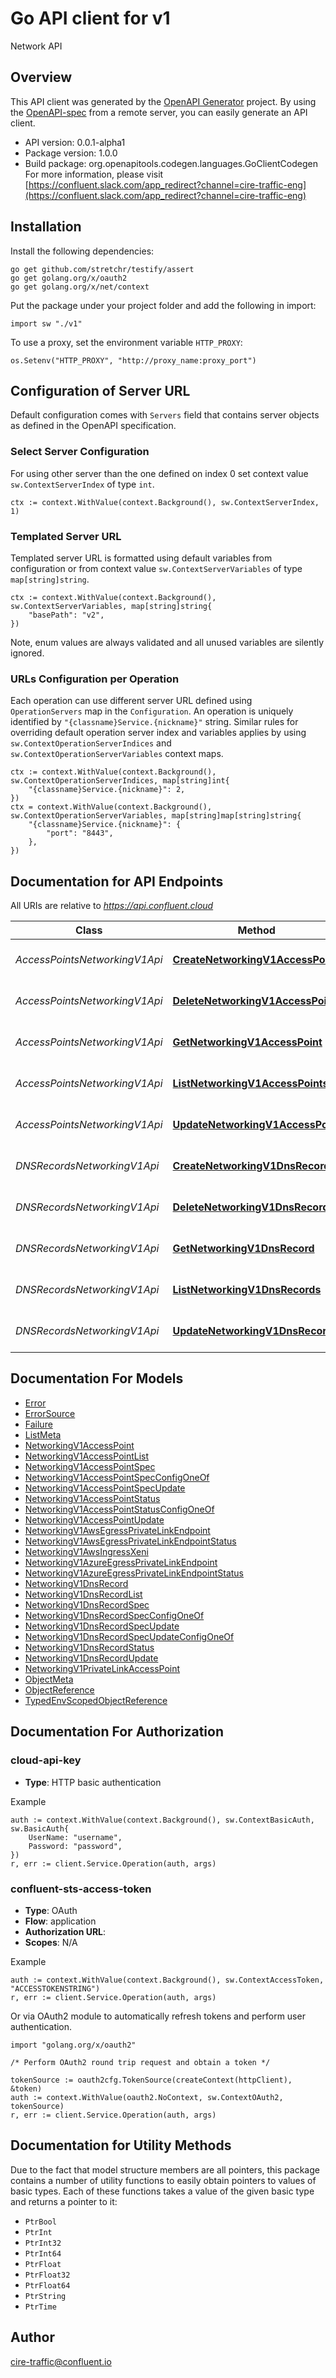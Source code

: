 # Go API client for v1

Network API

## Overview
This API client was generated by the [OpenAPI Generator](https://openapi-generator.tech) project.  By using the [OpenAPI-spec](https://www.openapis.org/) from a remote server, you can easily generate an API client.

- API version: 0.0.1-alpha1
- Package version: 1.0.0
- Build package: org.openapitools.codegen.languages.GoClientCodegen
For more information, please visit [https://confluent.slack.com/app_redirect?channel=cire-traffic-eng](https://confluent.slack.com/app_redirect?channel=cire-traffic-eng)

## Installation

Install the following dependencies:

```shell
go get github.com/stretchr/testify/assert
go get golang.org/x/oauth2
go get golang.org/x/net/context
```

Put the package under your project folder and add the following in import:

```golang
import sw "./v1"
```

To use a proxy, set the environment variable `HTTP_PROXY`:

```golang
os.Setenv("HTTP_PROXY", "http://proxy_name:proxy_port")
```

## Configuration of Server URL

Default configuration comes with `Servers` field that contains server objects as defined in the OpenAPI specification.

### Select Server Configuration

For using other server than the one defined on index 0 set context value `sw.ContextServerIndex` of type `int`.

```golang
ctx := context.WithValue(context.Background(), sw.ContextServerIndex, 1)
```

### Templated Server URL

Templated server URL is formatted using default variables from configuration or from context value `sw.ContextServerVariables` of type `map[string]string`.

```golang
ctx := context.WithValue(context.Background(), sw.ContextServerVariables, map[string]string{
	"basePath": "v2",
})
```

Note, enum values are always validated and all unused variables are silently ignored.

### URLs Configuration per Operation

Each operation can use different server URL defined using `OperationServers` map in the `Configuration`.
An operation is uniquely identified by `"{classname}Service.{nickname}"` string.
Similar rules for overriding default operation server index and variables applies by using `sw.ContextOperationServerIndices` and `sw.ContextOperationServerVariables` context maps.

```
ctx := context.WithValue(context.Background(), sw.ContextOperationServerIndices, map[string]int{
	"{classname}Service.{nickname}": 2,
})
ctx = context.WithValue(context.Background(), sw.ContextOperationServerVariables, map[string]map[string]string{
	"{classname}Service.{nickname}": {
		"port": "8443",
	},
})
```

## Documentation for API Endpoints

All URIs are relative to *https://api.confluent.cloud*

Class | Method | HTTP request | Description
------------ | ------------- | ------------- | -------------
*AccessPointsNetworkingV1Api* | [**CreateNetworkingV1AccessPoint**](docs/AccessPointsNetworkingV1Api.md#createnetworkingv1accesspoint) | **Post** /networking/v1/access-points | Create an Access Point
*AccessPointsNetworkingV1Api* | [**DeleteNetworkingV1AccessPoint**](docs/AccessPointsNetworkingV1Api.md#deletenetworkingv1accesspoint) | **Delete** /networking/v1/access-points/{id} | Delete an Access Point
*AccessPointsNetworkingV1Api* | [**GetNetworkingV1AccessPoint**](docs/AccessPointsNetworkingV1Api.md#getnetworkingv1accesspoint) | **Get** /networking/v1/access-points/{id} | Read an Access Point
*AccessPointsNetworkingV1Api* | [**ListNetworkingV1AccessPoints**](docs/AccessPointsNetworkingV1Api.md#listnetworkingv1accesspoints) | **Get** /networking/v1/access-points | List of Access Points
*AccessPointsNetworkingV1Api* | [**UpdateNetworkingV1AccessPoint**](docs/AccessPointsNetworkingV1Api.md#updatenetworkingv1accesspoint) | **Patch** /networking/v1/access-points/{id} | Update an Access Point
*DNSRecordsNetworkingV1Api* | [**CreateNetworkingV1DnsRecord**](docs/DNSRecordsNetworkingV1Api.md#createnetworkingv1dnsrecord) | **Post** /networking/v1/dns-records | Create a DNS Record
*DNSRecordsNetworkingV1Api* | [**DeleteNetworkingV1DnsRecord**](docs/DNSRecordsNetworkingV1Api.md#deletenetworkingv1dnsrecord) | **Delete** /networking/v1/dns-records/{id} | Delete a DNS Record
*DNSRecordsNetworkingV1Api* | [**GetNetworkingV1DnsRecord**](docs/DNSRecordsNetworkingV1Api.md#getnetworkingv1dnsrecord) | **Get** /networking/v1/dns-records/{id} | Read a DNS Record
*DNSRecordsNetworkingV1Api* | [**ListNetworkingV1DnsRecords**](docs/DNSRecordsNetworkingV1Api.md#listnetworkingv1dnsrecords) | **Get** /networking/v1/dns-records | List of DNS Records
*DNSRecordsNetworkingV1Api* | [**UpdateNetworkingV1DnsRecord**](docs/DNSRecordsNetworkingV1Api.md#updatenetworkingv1dnsrecord) | **Patch** /networking/v1/dns-records/{id} | Update a DNS Record


## Documentation For Models

 - [Error](docs/Error.md)
 - [ErrorSource](docs/ErrorSource.md)
 - [Failure](docs/Failure.md)
 - [ListMeta](docs/ListMeta.md)
 - [NetworkingV1AccessPoint](docs/NetworkingV1AccessPoint.md)
 - [NetworkingV1AccessPointList](docs/NetworkingV1AccessPointList.md)
 - [NetworkingV1AccessPointSpec](docs/NetworkingV1AccessPointSpec.md)
 - [NetworkingV1AccessPointSpecConfigOneOf](docs/NetworkingV1AccessPointSpecConfigOneOf.md)
 - [NetworkingV1AccessPointSpecUpdate](docs/NetworkingV1AccessPointSpecUpdate.md)
 - [NetworkingV1AccessPointStatus](docs/NetworkingV1AccessPointStatus.md)
 - [NetworkingV1AccessPointStatusConfigOneOf](docs/NetworkingV1AccessPointStatusConfigOneOf.md)
 - [NetworkingV1AccessPointUpdate](docs/NetworkingV1AccessPointUpdate.md)
 - [NetworkingV1AwsEgressPrivateLinkEndpoint](docs/NetworkingV1AwsEgressPrivateLinkEndpoint.md)
 - [NetworkingV1AwsEgressPrivateLinkEndpointStatus](docs/NetworkingV1AwsEgressPrivateLinkEndpointStatus.md)
 - [NetworkingV1AwsIngressXeni](docs/NetworkingV1AwsIngressXeni.md)
 - [NetworkingV1AzureEgressPrivateLinkEndpoint](docs/NetworkingV1AzureEgressPrivateLinkEndpoint.md)
 - [NetworkingV1AzureEgressPrivateLinkEndpointStatus](docs/NetworkingV1AzureEgressPrivateLinkEndpointStatus.md)
 - [NetworkingV1DnsRecord](docs/NetworkingV1DnsRecord.md)
 - [NetworkingV1DnsRecordList](docs/NetworkingV1DnsRecordList.md)
 - [NetworkingV1DnsRecordSpec](docs/NetworkingV1DnsRecordSpec.md)
 - [NetworkingV1DnsRecordSpecConfigOneOf](docs/NetworkingV1DnsRecordSpecConfigOneOf.md)
 - [NetworkingV1DnsRecordSpecUpdate](docs/NetworkingV1DnsRecordSpecUpdate.md)
 - [NetworkingV1DnsRecordSpecUpdateConfigOneOf](docs/NetworkingV1DnsRecordSpecUpdateConfigOneOf.md)
 - [NetworkingV1DnsRecordStatus](docs/NetworkingV1DnsRecordStatus.md)
 - [NetworkingV1DnsRecordUpdate](docs/NetworkingV1DnsRecordUpdate.md)
 - [NetworkingV1PrivateLinkAccessPoint](docs/NetworkingV1PrivateLinkAccessPoint.md)
 - [ObjectMeta](docs/ObjectMeta.md)
 - [ObjectReference](docs/ObjectReference.md)
 - [TypedEnvScopedObjectReference](docs/TypedEnvScopedObjectReference.md)


## Documentation For Authorization



### cloud-api-key

- **Type**: HTTP basic authentication

Example

```golang
auth := context.WithValue(context.Background(), sw.ContextBasicAuth, sw.BasicAuth{
    UserName: "username",
    Password: "password",
})
r, err := client.Service.Operation(auth, args)
```


### confluent-sts-access-token


- **Type**: OAuth
- **Flow**: application
- **Authorization URL**: 
- **Scopes**: N/A

Example

```golang
auth := context.WithValue(context.Background(), sw.ContextAccessToken, "ACCESSTOKENSTRING")
r, err := client.Service.Operation(auth, args)
```

Or via OAuth2 module to automatically refresh tokens and perform user authentication.

```golang
import "golang.org/x/oauth2"

/* Perform OAuth2 round trip request and obtain a token */

tokenSource := oauth2cfg.TokenSource(createContext(httpClient), &token)
auth := context.WithValue(oauth2.NoContext, sw.ContextOAuth2, tokenSource)
r, err := client.Service.Operation(auth, args)
```


## Documentation for Utility Methods

Due to the fact that model structure members are all pointers, this package contains
a number of utility functions to easily obtain pointers to values of basic types.
Each of these functions takes a value of the given basic type and returns a pointer to it:

* `PtrBool`
* `PtrInt`
* `PtrInt32`
* `PtrInt64`
* `PtrFloat`
* `PtrFloat32`
* `PtrFloat64`
* `PtrString`
* `PtrTime`

## Author

cire-traffic@confluent.io


